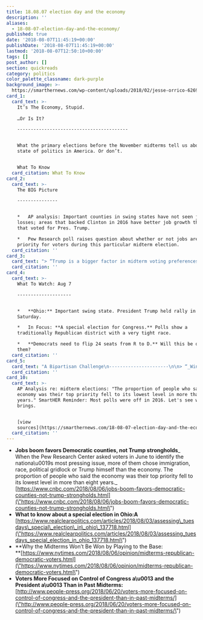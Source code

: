 ```yaml
---
title: 18.08.07 election day and the economy
description: ''
aliases:
  - 18-08-07-election-day-and-the-economy/
published: true
date: '2018-08-07T11:45:19+00:00'
publishDate: '2018-08-07T11:45:19+00:00'
lastmod: '2018-08-07T12:50:10+00:00'
tags: []
post_author: []
section: quickreads
category: politics
color_palette_classname: dark-purple
background_image: >-
  https://smarthernews.com/wp-content/uploads/2018/02/jesse-orrico-62699-360x360.jpg
card_1:
  card_text: >-
    It’s The Economy, Stupid.  
      
    …Or Is It?

    -----------------------------------------


    What the primary elections before the November midterms tell us about the
    state of politics in America. Or don’t.


    What To Know
  card_citation: What To Know
card_2:
  card_text: >-
    The BIG Picture

    ---------------


    *   AP analysis: Important counties in swing states have not seen job
    losses; areas that backed Clinton in 2016 have better job growth than areas
    that voted for Pres. Trump.

    *   Pew Research poll raises question about whether or not jobs are the TOP
    priority for voters during this particular midterm election.
  card_citation: ''
card_3:
  card_text: "> “Trump is a bigger factor in midterm voting preferences a\x13 positive or negative a\x13 than any president in more than three decades. “\n> \n> Pew Research, June 20th 2018. Polling also showed voters want to hear most from candidates about immigration, followed by health care, education, & gun laws."
  card_citation: ''
card_4:
  card_text: >-
    What To Watch: Aug 7

    --------------------


    *   **Ohio:** Important swing state. President Trump held rally in Ohio on
    Saturday.

    *   In Focus: **A special election for Congress.** Polls show a
    traditionally Republican district with a very tight race.

    *   **Democrats need to flip 24 seats from R to D.** Will this be one for
    them?
  card_citation: ''
card_5:
  card_text: "A Bipartisan Challenge\n----------------------\n\n> “_Winning control of the House and Senate means **Democrats have to fight on Republican turf,** and that means talking to Romney-Clinton and Obama-Trump voters. How well they can talk to both at the same time a\x14 and **how well Republicans do among the same groups** a\x14 will determine whether we see a blue wave or another case of Democratic despair.”_ (NYT)"
  card_citation: ''
card_10:
  card_text: >-
    AP Analysis re: midterm elections: "The proportion of people who said the
    economy was their top priority fell to its lowest level in more than eight
    years." SmartHER Reminder: Most polls were off in 2016. Let's see what 2018
    brings.


    [view
    sources](https://smarthernews.com/18-08-07-election-day-and-the-economy/)
  card_citation: ''
---
```

*   **Jobs boom favors Democratic counties, not Trump strongholds**_  
    When the Pew Research Center asked voters in June to identify the nationa\\u0019s most pressing issue, more of them chose immigration, race, political gridlock or Trump himself than the economy. The proportion of people who said the economy was their top priority fell to its lowest level in more than eight years._  
    [https://www.cnbc.com/2018/08/06/jobs-boom-favors-democratic-counties-not-trump-strongholds.html](\"https://www.cnbc.com/2018/08/06/jobs-boom-favors-democratic-counties-not-trump-strongholds.html\")
*   **What to know about a special election in Ohio:A**  
    [https://www.realclearpolitics.com/articles/2018/08/03/assessing\_tuesdays\_special\_election\_in\_ohio\_137718.html](\"https://www.realclearpolitics.com/articles/2018/08/03/assessing_tuesdays_special_election_in_ohio_137718.html\")
*   **Why the Midterms Won’t Be Won by Playing to the Base:  
    **[https://www.nytimes.com/2018/08/06/opinion/midterms-republican-democratic-voters.html](\"https://www.nytimes.com/2018/08/06/opinion/midterms-republican-democratic-voters.html\")
*   **Voters More Focused on Control of Congress a\\u0013 and the President a\\u0013 Than in Past Midterms:**  
    [http://www.people-press.org/2018/06/20/voters-more-focused-on-control-of-congress-and-the-president-than-in-past-midterms/](\"http://www.people-press.org/2018/06/20/voters-more-focused-on-control-of-congress-and-the-president-than-in-past-midterms/\")